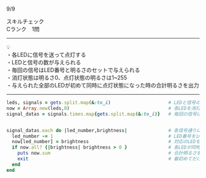 9/9
 
スキルチェック  
Cランク　1問  
 
-------------------------------------------
💡  
・各LEDに信号を送って点灯する  
・LEDと信号の数が与えられる  
・毎回の信号はLED番号と明るさのセットで与えられる  
・消灯状態は明るさ0、点灯状態の明るさは1~255  
・与えられた全部のLEDが初めて同時に点灯状態になった時の合計明るさを出力  
 
-------------------------------------------
 
```ruby
leds, signals = gets.split.map(&:to_i)                     # LEDと信号の数を取得
now = Array.new(leds,0)                                    # 各LEDを消灯状態に設定(初期化)
signal_datas = signals.times.map{gets.split.map(&:to_i)}   # 毎回の信号はLED番号と明るさを取得


signal_datas.each do |led_number,brightness|               # 各信号通りに点灯させる
  led_number -= 1                                          # LED番号をindex化
  now[led_number] = brightness                             # 対応のLEDを明るさで点灯
  if now.all? {|brightness| brightness > 0 }               # 各LEDが同時に点灯した時点
    puts now.sum                                           # 合計明るさを出力
    exit                                                   # 最初めてだけなので1回きりで処理終了
  end
end
```
